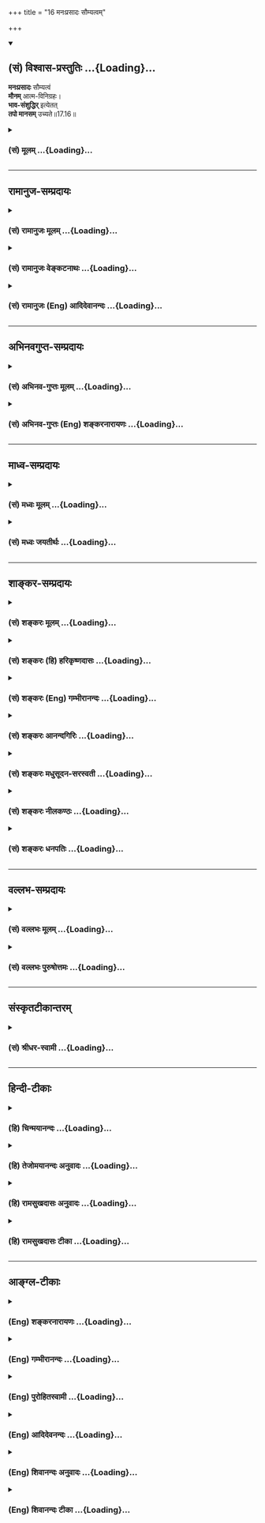 +++
title = "16 मनःप्रसादः सौम्यत्वम्"

+++
<div class="js_include" newlevelforh1="2" title="(सं) विश्वास-प्रस्तुतिः" unfilled url="/mahAbhAratam/vyAsaH/shlokashaH/06-bhIShma-parva/03-bhagavad-gItA-parva/saMskRtam/vishvAsa-prastutiH/17_shraddhA-traya-vibhA/16_manaHprasAdaH_sau.md">
<details open><summary><h2>(सं) विश्वास-प्रस्तुतिः ...{Loading}...</h2></summary>

**मनःप्रसादः** सौम्यत्वं  
**मौनम्** आत्म-विनिग्रहः।  
**भाव-संशुद्धिर्** इत्येतत्  
**तपो मानसम्** उच्यते॥17.16॥
</details>
</div>
<div class="js_include collapsed" newlevelforh1="3" title="(सं) मूलम्" unfilled url="/mahAbhAratam/vyAsaH/shlokashaH/06-bhIShma-parva/03-bhagavad-gItA-parva/saMskRtam/mUlam/17_shraddhA-traya-vibhA/16_manaHprasAdaH_sau.md">
<details><summary><h3>(सं) मूलम् ...{Loading}...</h3></summary>

मनःप्रसादः सौम्यत्वं मौनमात्मविनिग्रहः।  
भावसंशुद्धिरित्येतत्तपो मानसमुच्यते।।17.16।।
</details>
</div>


_________________
## रामानुज-सम्प्रदायः
<div class="js_include collapsed" newlevelforh1="3" title="(सं) रामानुजः मूलम्" unfilled url="/mahAbhAratam/vyAsaH/shlokashaH/06-bhIShma-parva/03-bhagavad-gItA-parva/saMskRtam/rAmAnujaH/mUlam/17_shraddhA-traya-vibhA/16_manaHprasAdaH_sau.md">
<details><summary><h3>(सं) रामानुजः मूलम् ...{Loading}...</h3></summary>

।।17.16।।**मनःप्रसादः** -- मनसः क्रोधादिरहितत्वम्; **सौम्यत्वं** मनसः
परेषाम् अभ्युदयप्रावण्यम्; **मौनं** मनसा वाक्प्रवृत्तिनियमनम्;
**आत्मविनिग्रहः** -- मनोवृत्तेः ध्येयविषये अवस्थापनम्; **भावसंशुद्धिः**
आत्मव्यतिरिक्तविषयचिन्तारहितत्वम्; **एतत् मानसं तपः।**

</details>
</div>
<div class="js_include collapsed" newlevelforh1="3" title="(सं) रामानुजः वेङ्कटनाथः" unfilled url="/mahAbhAratam/vyAsaH/shlokashaH/06-bhIShma-parva/03-bhagavad-gItA-parva/saMskRtam/rAmAnujaH/venkaTanAthaH/17_shraddhA-traya-vibhA/16_manaHprasAdaH_sau.md">
<details><summary><h3>(सं) रामानुजः वेङ्कटनाथः ...{Loading}...</h3></summary>

  
  
।।17.16।। मनःप्रसादसौम्यत्वशब्दाभ्यां
परेष्वहिताभिप्रायरूपकालुष्यनिवृत्तिः; हिताभिप्राययोगश्च विवक्षित
इत्याहमनसः क्रोधादिरहितत्वमित्यादिना। वसति हृदि सनातने च तस्मिन् भवति
पुमाञ्जगतोऽस्य सौम्यरूपः \[वि.पु.3।7।24\] इत्यादिनोक्तमाकारसौम्यत्वमपि
मनस्सौम्यत्वफलमेव। अत एव हि तेन मनसः सौम्यत्वमुन्नीयते। इह च
मानसतपोविभजनान्मनस इति बुद्ध्या निष्कृष्यानुषञ्जितम्। मौनस्यापि
मानसतपस्त्वाय मनोव्यापारप्राधान्यमाहमनसा
वाक्प्रवृत्तिनियमनमिति। आत्मविनिग्रहः इति अप्राप्तविषयविनिवारणं हि
प्राप्तविषयैकाग्र्यार्थमित्यभिप्रायेणाऽऽहध्येयविषयेऽवस्थापनमिति। भावसंशुद्धिः
इत्यस्य मनःप्रसादादिभिः
पुनरुक्तिपरिहारायाऽऽहआत्मव्यतिरिक्तविषयचिन्तारहितत्वमिति।
भावशब्दोऽत्राभिप्रायार्थः। तस्य संशुद्धिः समस्तेतरवर्जनम्। एतेन
परदारादिषु मनसो रहस्यपि प्रवृत्तिर्दूरतो निरस्ता। अत्र तपसः
शारीरत्वादिविभागः; तत्र शरीरादिप्राधान्यात् अन्यथापञ्चैते तस्य हेतवः
\[18।15\] इत्यनेन विरोधात्।  
  

</details>
</div>
<div class="js_include collapsed" newlevelforh1="3" title="(सं) रामानुजः (Eng) आदिदेवानन्दः" unfilled url="/mahAbhAratam/vyAsaH/shlokashaH/06-bhIShma-parva/03-bhagavad-gItA-parva/saMskRtam/rAmAnujaH/english/AdidevAnandaH/17_shraddhA-traya-vibhA/16_manaHprasAdaH_sau.md">
<details><summary><h3>(सं) रामानुजः (Eng) आदिदेवानन्दः ...{Loading}...</h3></summary>

17.16 Serenity of mind, viz., absence of wrath etc., practice of benevolence, viz., the direction of the mind for the good of others,
silence, viz., contorl of speech by the mind; self-control, viz.,
focusing the activity of the mind on the object of contemplation; purity of mind, viz., absence of thought about subjects other than the self -
these constitute the austerity of the mind.

</details>
</div>


_________________
## अभिनवगुप्त-सम्प्रदायः
<div class="js_include collapsed" newlevelforh1="3" title="(सं) अभिनव-गुप्तः मूलम्" unfilled url="/mahAbhAratam/vyAsaH/shlokashaH/06-bhIShma-parva/03-bhagavad-gItA-parva/saMskRtam/abhinava-guptaH/mUlam/17_shraddhA-traya-vibhA/16_manaHprasAdaH_sau.md">
<details><summary><h3>(सं) अभिनव-गुप्तः मूलम् ...{Loading}...</h3></summary>

।।17.14 -- 17.16।। देवेत्यादि मानसमुच्यते इत्यन्तम्। आर्जवम् -- ऋजुता।
अगोप्यविषया धृष्टता सत्यमिति अस्यैव स्वरूपनिरूपणं प्रियहितम् इत्यनेन
क्रियते। प्रियं च तत्काले हितं च कालान्तरे। ,ईदृशं च वाक्यं
सत्यमित्युच्यते न तु यथावृत्तकथनमात्रम् +++(N यथावद्वृत्त -- )+++। भावःआशयः;
तस्य सम्यक् शुद्धिः भावसंशुद्धिः +++(S;;N omit भावसंशुद्धिः )+++।

</details>
</div>
<div class="js_include collapsed" newlevelforh1="3" title="(सं) अभिनव-गुप्तः (Eng) शङ्करनारायणः" unfilled url="/mahAbhAratam/vyAsaH/shlokashaH/06-bhIShma-parva/03-bhagavad-gItA-parva/saMskRtam/abhinava-guptaH/english/shankaranArAyaNaH/17_shraddhA-traya-vibhA/16_manaHprasAdaH_sau.md">
<details><summary><h3>(सं) अभिनव-गुप्तः (Eng) शङ्करनारायणः ...{Loading}...</h3></summary>

17.14-16 Deva - etc. upto manasam ucyate : Honesty : uprightness, i.e.,
the courage regarding what needs no hiding. Which is true : This is
explained by 'Which is pleasant and beneficial'. Pleasant : at the time
of \[hearing\] that speech. And beneficial : something in future. This
type of speech, but not merely speaking what actually happened, is
called 'speaking the truth'. Purity of thought : 'Thought' denotes
intention; its highest purity.

</details>
</div>


_________________
## माध्व-सम्प्रदायः
<div class="js_include collapsed" newlevelforh1="3" title="(सं) मध्वः मूलम्" unfilled url="/mahAbhAratam/vyAsaH/shlokashaH/06-bhIShma-parva/03-bhagavad-gItA-parva/saMskRtam/madhvaH/mUlam/17_shraddhA-traya-vibhA/16_manaHprasAdaH_sau.md">
<details><summary><h3>(सं) मध्वः मूलम् ...{Loading}...</h3></summary>

।।17.16।। सौम्यत्वमक्रौर्यम्। अक्रूरः सौम्य उच्यते इत्यभिधानम्। मौनं
मननशीलत्वम्। बाल्यं च पाण्डित्यं निर्विद्याथ मुनिः \[बृ.उ.3।5।1\] इति हि
श्रुतिः। एतेन हीदं सर्वं (अनन्तं) मतं यदनेन हीदं सर्वं मतं
तस्मान्मुनिस्तस्मान्मुनिरित्याचक्षते इति भाल्लवेयश्रुतिः। कथं चान्यथा
मानसं तपः स्यात्।

</details>
</div>
<div class="js_include collapsed" newlevelforh1="3" title="(सं) मध्वः जयतीर्थः" unfilled url="/mahAbhAratam/vyAsaH/shlokashaH/06-bhIShma-parva/03-bhagavad-gItA-parva/saMskRtam/madhvaH/jayatIrthaH/17_shraddhA-traya-vibhA/16_manaHprasAdaH_sau.md">
<details><summary><h3>(सं) मध्वः जयतीर्थः ...{Loading}...</h3></summary>

।।17.16।। नन्वङ्गसौष्ठवं सौम्यत्वम्; तत्कथं मानसं तप उच्यते इत्यत आह --
**सौम्यत्वमि**ति। मौनं वाङ्नियमनं इत्यन्यथाप्रतीतिनिरासार्थमाह --
**मौनमि**ति। कुत एतत् इत्यत आह -- **बाल्यमि**ति। युक्तिबलोपेतत्वं
बाल्यम्। आगमज्ञत्वं पाण्डित्यम्। अथ मुनिर्मननशीलो भवतीत्यर्थः। एतेन हीदं
इत्युक्तमर्थं यदनेन इति हेतुत्वेनोपादत्ते। यस्मादेवं मुनिस्तस्मात्तं
मुनिरित्याचक्षते। मन ज्ञाने \[धा.पा.4।70\] इत्यत इकारप्रत्ययः उपधाया
उकारश्च; मुनेर्भावश्च मौनम्; तच्च मननशीलत्वाख्यमागमार्थस्य
युक्तिभिरनुसन्धानम्। उक्तार्थानङ्गीकारे बाधकमाह -- **कथमि**ति। मौनमिति
शेषः। वाङ्नियम एव न मौनं किन्त्वत्र तत्कारणमनोनियमो लक्ष्यत इति कश्चित्
तदसत्; आत्मविनिग्रह इति पुनरुक्तिदोषात्। कथञ्चित् तत्परिहारेऽपि
मुख्यार्थसम्भवे लक्षणाश्रयणस्यैव दोषत्वात्।

</details>
</div>


_________________
## शाङ्कर-सम्प्रदायः
<div class="js_include collapsed" newlevelforh1="3" title="(सं) शङ्करः मूलम्" unfilled url="/mahAbhAratam/vyAsaH/shlokashaH/06-bhIShma-parva/03-bhagavad-gItA-parva/saMskRtam/shankaraH/mUlam/17_shraddhA-traya-vibhA/16_manaHprasAdaH_sau.md">
<details><summary><h3>(सं) शङ्करः मूलम् ...{Loading}...</h3></summary>

।।17.16।। --,**मनःप्रसादः** मनसः प्रशान्तिः; स्वच्छतापादनं मनसः प्रसादः;
**सौम्यत्वं** यत् सौमनस्यम् आहुः -- मुखादिप्रसादादिकार्योन्नेया
अन्तःकरणस्य वृत्तिः। **मौनं** वाङ्नियमोऽपि मनःसंयमपूर्वको भवति इति
कार्येण कारणम् उच्यते मनःसंयमो मौनमिति। **आत्मविनिग्रहः** मनोनिरोधः
सर्वतः सामान्यरूपः आत्मविनिग्रहः; वाग्विषयस्यैव मनसः संयमः मौनम् इति
विशेषः। **भावसंशुद्धिः** परैः व्यवहारकाले अमायावित्वं भावसंशुद्धिः।
**इत्येतत् तपः मानसम् उच्यते**।। यथोक्तं कायिकं वाचिकं मानसं च तपः तप्तं
नरैः सत्त्वादिगुणभेदेन कथं त्रिविधं भवतीति; उच्यते --,

</details>
</div>
<div class="js_include collapsed" newlevelforh1="3" title="(सं) शङ्करः (हि) हरिकृष्णदासः" unfilled url="/mahAbhAratam/vyAsaH/shlokashaH/06-bhIShma-parva/03-bhagavad-gItA-parva/saMskRtam/shankaraH/hindI/harikRShNadAsaH/17_shraddhA-traya-vibhA/16_manaHprasAdaH_sau.md">
<details><summary><h3>(सं) शङ्करः (हि) हरिकृष्णदासः ...{Loading}...</h3></summary>

।।17.16।। मनका प्रसाद अर्थात् मनकी परम शान्ति -- स्वच्छता सम्पादन कर
लेना; सौम्यता -- जिसको सुमनसता कहते हैं वह मुखादिको प्रसन्न करनेवाली
अन्तःकरणकी शुद्धवृत्ति; मौन -- अन्तःकरणका संयम; क्योंकि वाणीका संयम भी
मनःसंयमपूर्वक ही होता है; अतः कार्यसे कारण कहा जाता है; मनका निरोध
अर्थात् सब ओरसे साधारणभावसे मनका निग्रह और भली प्रकार भावकी शुद्धि
अर्थात् दूसरोंके साथ व्यवहार करनेमें छलकपटसे रहित होना; यह मानसिक तप
कहलाता है। केवल वाणीविषयक मनके संयमका नाम मौन है और सामान्यभावसे संयम
करनेका नाम आत्मनिग्रह है -- यह भेद है।

</details>
</div>
<div class="js_include collapsed" newlevelforh1="3" title="(सं) शङ्करः (Eng) गम्भीरानन्दः" unfilled url="/mahAbhAratam/vyAsaH/shlokashaH/06-bhIShma-parva/03-bhagavad-gItA-parva/saMskRtam/shankaraH/english/gambhIrAnandaH/17_shraddhA-traya-vibhA/16_manaHprasAdaH_sau.md">
<details><summary><h3>(सं) शङ्करः (Eng) गम्भीरानन्दः ...{Loading}...</h3></summary>

17.16 Manah-prasadah, tranillity of mind, making the mind free from
anxiety; saumyatvam, gentleness-that which is called kindliness of
spirit, \[Kindliness towards all, and also not entertaining any evil
thought towards anybody.\] a certain condition of the mind resulting in
calmness of the face, etc.; maunam, reticence-since even the control of
speech follows from the control of mind, therefore the cause is implied
by the effect; so maunam means control of the mind; \[Or, maunam may
mean thinking of the Self, the attitude of a meditator. The context
being of 'mental austerity', reticence is explained as control of the
mind with regard to speech.\] atma-vinigrahah, withdrawal of the
mind-withdrawal of the mind in a general way, from everything; maunam
(control of the mind) is the mind's withdrawal with regard to speech
alone; this is the distinction-; bhava-samsuddhih, purity of heart,
absence of trickery while dealing with others; iti etat, these are; what
is ucyate, called; manasam, mental; tapah, austerity. How the
above-described bodily, verbal and mental austerities undertaken by
poeple are divided into three classes-of sattva etc.-is being stated:

</details>
</div>
<div class="js_include collapsed" newlevelforh1="3" title="(सं) शङ्करः आनन्दगिरिः" unfilled url="/mahAbhAratam/vyAsaH/shlokashaH/06-bhIShma-parva/03-bhagavad-gItA-parva/saMskRtam/shankaraH/AnandagiriH/17_shraddhA-traya-vibhA/16_manaHprasAdaH_sau.md">
<details><summary><h3>(सं) शङ्करः आनन्दगिरिः ...{Loading}...</h3></summary>

।।17.16।। मानसं तपः संक्षिपति -- **मन इति।** प्रशान्तिफलमेव व्यनक्ति --
**स्वच्छतेति।** मनसः स्वाच्छ्यमनाकुलता। नैश्चिन्त्यमित्यर्थः। सौमनस्यं
सर्वेभ्यो हितैषित्वमहिताचिन्तनं च। तत् कथं गम्यते तत्राह, --
**मुखादीति।** तस्य स्वरूपमाह -- **अन्तःकरणस्येति।** ननु मौनं वाङ्नियमनं
वाङ्मये तपस्यन्तर्भवति तत्कथं मानसे तपसि व्यपदिश्यते तत्र वाचः संयमस्य
कार्यत्वान्मनःसंयमस्य कारणत्वात् कार्येण कारणग्रहणान्मानसे तपसि
मौनमुक्तमित्याह -- **वागिति।** यद्वा मौनं मुनिभावो मननमात्मनो मनसो
विनिग्रहो निरोधः। नन्वेनं मौनस्य मनोनिग्रहस्य च
मनःसंयमत्वेनैकत्वात्पौनरुक्त्यं नेत्याह -- **सर्वत इति।** भावस्य हृदयस्य
संशुद्धी रागादिमलविकलतेति व्याचष्टे -- **परैरिति।** मानसं मनसा प्रधानेन
निर्वर्त्यमित्यर्थः।

</details>
</div>
<div class="js_include collapsed" newlevelforh1="3" title="(सं) शङ्करः मधुसूदन-सरस्वती" unfilled url="/mahAbhAratam/vyAsaH/shlokashaH/06-bhIShma-parva/03-bhagavad-gItA-parva/saMskRtam/shankaraH/madhusUdana-sarasvatI/17_shraddhA-traya-vibhA/16_manaHprasAdaH_sau.md">
<details><summary><h3>(सं) शङ्करः मधुसूदन-सरस्वती ...{Loading}...</h3></summary>

।।17.16।। मनःप्रसाद इति। मनसः प्रसादः स्वच्छता
विषयचिन्ताव्याकुलत्वराहित्यं; सौम्यत्वं सौमनस्यं सर्वलोकहितैषित्वं
प्रतिषिद्धाचिन्तनं च; मौनं मुनिभाव एकाग्रतयात्मचिन्तनं निदिध्यासनाख्यं
वाक्संयमहेतुर्मनःसंयमो मौनमिति भाष्यम्; आत्मविनिग्रह आत्मनो मनसो विशेषेण
सर्ववृत्तिनिग्रहो निरोधः; समाधिरसंप्रज्ञातः; भावस्य हृदयस्य शुद्धिः
कामक्रोधलोभादिमलनिवृत्तिः पुनरशुद्ध्युत्पादराहित्येन सम्यक्त्वेन
विशिष्टा सा भावशुद्धिः परैः सह व्यवहारकाले मायाराहित्यं सेति भाष्यं
इत्येतदेवंप्रकारं तपो मानसमुच्यते।

</details>
</div>
<div class="js_include collapsed" newlevelforh1="3" title="(सं) शङ्करः नीलकण्ठः" unfilled url="/mahAbhAratam/vyAsaH/shlokashaH/06-bhIShma-parva/03-bhagavad-gItA-parva/saMskRtam/shankaraH/nIlakaNThaH/17_shraddhA-traya-vibhA/16_manaHprasAdaH_sau.md">
<details><summary><h3>(सं) शङ्करः नीलकण्ठः ...{Loading}...</h3></summary>

।।17.16।। मनःप्रसादः रागद्वेषादिराहित्यम्। सौम्यत्वं परहितैषित्वम्। मौनं
वाक्संयमः। आत्मविनिग्रहो मनोनिरोधः। भावशुद्धिः परैर्व्यवहारकाले
मायाराहित्यम्; इति एवंप्रकारं अन्यद्दयादिकं एतन्मानसं तप उच्यते।

</details>
</div>
<div class="js_include collapsed" newlevelforh1="3" title="(सं) शङ्करः धनपतिः" unfilled url="/mahAbhAratam/vyAsaH/shlokashaH/06-bhIShma-parva/03-bhagavad-gItA-parva/saMskRtam/shankaraH/dhanapatiH/17_shraddhA-traya-vibhA/16_manaHprasAdaH_sau.md">
<details><summary><h3>(सं) शङ्करः धनपतिः ...{Loading}...</h3></summary>

।।17.16।। एवं वाक्प्रधानं तप उक्त्वा मनःप्रधानं तदाह -- मनःप्रसादो मनसः
शान्तिः स्वच्छतापदनं चिन्ताव्याकुलत्वादिहीनतासंपादनमितियावत्; सौम्यत्वं;
सुखादिप्रसादकार्यगम्यं सौमनस्यं; मौनं वाक्यसंयमस्य मनसः
संयमपूर्वकत्वात्। वाग्विषयो मनसः संयमो मौनं; सर्वतः समान्यरुपो मनोनिरोध
आत्मविनिग्रह इति विशेषः। ननु मुनेर्भावो मौनमेकाग्रतया आत्मचिन्तनं
निदिध्यासनाख्यमिति मौनशब्दार्थ आचार्यैः कुतो न दर्शित
इतिचेत्त्वदुक्तमुनि भावस्य राजसत्वाद्यभावेन
राजसतामसतपोभ्यामस्याग्रहणापत्तेरिति गृहाण। भावसंशुद्धिः
परैर्व्यवहारकालेऽमायावित्त्वम्। यत्तु भावस्य हृदयस्य शुद्धिः
कामक्रोधलोभादिमलनिवृत्तिः पुनरशुद्य्धुत्पादराहित्येन सम्यक्त्वेन
विशिष्टा सा भावसंशुद्धिरित तन्नोपादेयमाचार्यैरनुक्तत्वात्। राजसे तामसे च
तपस्येतादृशभावसंशुद्धेरसंभवाच्च इत्येतत्तपो मानसं मनसा प्रधानेन
निर्वर्त्यमुच्यते।

</details>
</div>


_________________
## वल्लभ-सम्प्रदायः
<div class="js_include collapsed" newlevelforh1="3" title="(सं) वल्लभः मूलम्" unfilled url="/mahAbhAratam/vyAsaH/shlokashaH/06-bhIShma-parva/03-bhagavad-gItA-parva/saMskRtam/vallabhaH/mUlam/17_shraddhA-traya-vibhA/16_manaHprasAdaH_sau.md">
<details><summary><h3>(सं) वल्लभः मूलम् ...{Loading}...</h3></summary>

।।17.16।। Sri Vallabhacharya did not comment on this sloka.

</details>
</div>
<div class="js_include collapsed" newlevelforh1="3" title="(सं) वल्लभः पुरुषोत्तमः" unfilled url="/mahAbhAratam/vyAsaH/shlokashaH/06-bhIShma-parva/03-bhagavad-gItA-parva/saMskRtam/vallabhaH/puruShottamaH/17_shraddhA-traya-vibhA/16_manaHprasAdaH_sau.md">
<details><summary><h3>(सं) वल्लभः पुरुषोत्तमः ...{Loading}...</h3></summary>

  
  
।।17.16।। मानसमाह -- मनःप्रसाद इति। मनःप्रसादः मनस्स्वच्छता
सत्परिचिन्तनं; सौम्यत्वमक्रूरता; मौनं मननम्; आत्मविनिग्रहः आत्मनो
विषयेभ्य आकर्षणं; भावसंशुद्धिः स्नेहादिविषयेषु कापट्याभावः। इति अमुना
प्रकारेणैतत्सर्वं मानसं मनस्सम्बन्धि तप उच्यते।  
  

</details>
</div>


_________________
## संस्कृतटीकान्तरम्
<div class="js_include collapsed" newlevelforh1="3" title="(सं) श्रीधर-स्वामी" unfilled url="/mahAbhAratam/vyAsaH/shlokashaH/06-bhIShma-parva/03-bhagavad-gItA-parva/saMskRtam/shrIdhara-svAmI/17_shraddhA-traya-vibhA/16_manaHprasAdaH_sau.md">
<details><summary><h3>(सं) श्रीधर-स्वामी ...{Loading}...</h3></summary>

।।17.16।। मानसं तप आह **-- मनःप्रसाद इति।** मनसः प्रसादः स्वस्थता;
सौम्यत्वमक्रूरता; मौनं मुनेर्भावः। मननमित्यर्थः। आत्मनो मनसो विनिग्रहः
विषयेभ्यः; प्रत्याहारः; भावसंशुद्धिर्व्यवहारे मायाराहित्यमित्येतन्मानसं
तपः।

</details>
</div>


_________________
## हिन्दी-टीकाः
<div class="js_include collapsed" newlevelforh1="3" title="(हि) चिन्मयानन्दः" unfilled url="/mahAbhAratam/vyAsaH/shlokashaH/06-bhIShma-parva/03-bhagavad-gItA-parva/hindI/chinmayAnandaH/17_shraddhA-traya-vibhA/16_manaHprasAdaH_sau.md">
<details><summary><h3>(हि) चिन्मयानन्दः ...{Loading}...</h3></summary>

।।17.16।। इस श्लोक में उल्लिखित जीवन के पाँच आदर्श मूल्यों को जीवन में
अपनाने पर; ये अपने संयुक्त रूप में मानस तप; कहलाते हैं। मन प्रसाद
अर्थात् मनशान्ति की प्राप्ति तभी हो सकती है; जब जगत् के साथ हमारा
सम्बन्ध ज्ञान; सहिष्णुता और प्रेम के स्वस्थ मूल्यों पर आधारित हो। एक
असंयमित और कामुक पुरुष के लिए मन प्रसाद दुर्लभ ही होता है। उसका मन
इन्द्रियों के द्वारा सदैव विषयों में ही सुख की खोज में भ्रमण करता रहता
है। विषय भोग की इच्छाएं ही मन की इस अन्तहीन दौड़ का कारण है। बाह्य विषय
ग्रहण तथा आन्तरिक इच्छाओं से मन को सुरक्षित रखे जाने पर ही मनुष्य को
शान्ति प्राप्त हो सकती है। जिस साधक को ऐसा दिव्य और श्रेष्ठ आदर्श
प्राप्त हो गया है; जिसमें मन और बुद्धि अपनी चंचलता को विस्मृत कर समाहित
हो जाती है; उसे ही वास्तविक मन प्रसाद की उपलब्धि हो सकती है। सौम्यत्व
प्राणिमात्र के प्रति प्रेम और कल्याण की भावना ही सौम्यता है। ऐसे सहृदय
साधक के मन में कभी यह भाव उत्पन्न नहीं होता कि लोग उसको बलात् उत्पीड़ित
कर रहे हैं; और न ही वह बाह्य परिस्थितियों से कभी विचलित ही होता है। मौन
हम पहले ही देख चुके हैं कि शब्दों का अनुच्चारण मौन नहीं है। सामान्यत;
मौन शब्द से हम वाणी का मौन ही समझते हैं; परन्तु यहाँ भगवान् श्रीकृष्ण
मौन का उल्लेख मानस तप के सन्दर्भ में करते हैं। इसमें कोई विरोध नहीं है।
कारण यह है कि मन के शान्त रहने पर ही वाणी का मौन या संयम संभव हो सकता
है। कामरागादि के कोलाहल से रहित मन की स्थिति को ही वास्तविक मौन कहते
हैं। मुनि के स्वभाव को भी मौन कहते हैं। अत मौन का अर्थ हुआ
मननशीलता। आत्मसंयम उपर्युक्त मन प्रसाद; सौम्यता और मौन की सिद्धि तब तक
सफल नहीं होती; जब तक हम सावधानी और प्रयत्नपूर्वक आत्मसंयम नहीं कर पाते
हैं। प्राय हमारी पाशविक प्रवृत्तियां प्रबल होकर हमें अपने वश में कर लेती
हैं। अत विवेक और सजगतापूर्वक उनको अपने वश में रखना आवश्यकहो जाता
है। भावसंशुद्धि इस शब्द से तात्पर्य हमारे उद्देश्यों की पवित्रता और
शुद्धता से है। भावसंशुद्धि के बिना आत्मसंयम कर पाना कठिन होता है। जीवन
में कोई श्रेष्ठ लक्ष्य न हो तो विषयों के प्रलोभन के शिकार बन जाने की
आशंका बनी रहती है। इसलिए साधक को अपना लक्ष्य निर्धारित करके उसकी
प्राप्ति होने तक धैर्यपूर्वक अपने मार्ग पर आगे बढ़ते जाना चाहिए। इस
कार्य में हमारा लक्ष्य तथा उद्देश्य ऐसा दिव्य हो; जो हमें स्फूर्ति और
प्रेरणा प्रदान कर सके; अन्यथा हम अपनी ही क्षमताओं की जड़े खोदकर अपने ही
नाश में प्रवृत्त हो सकते हैं। इस प्रकार उपर्युक्त तीन श्लोकों में तप के
वास्तविक स्वरूप का वर्णन किया गया है। विभिन्न साधकों के द्वारा समान
श्रद्धा के साथ इस तप का आचरण किया जाता है; परन्तु सबको विभिन्न फल
प्राप्त होते दिखाई देते हैं। यह कोई संयोग की ही बात नहीं है। तप करने
वाले तपस्वी साधक तीन प्रकार के होते हैं सात्त्विक; राजसिक और तामसिक। अत
इन गुणों के भेद के कारण उनके तपाचरण में भेद होता है। स्वाभाविक ही है कि
उनके द्वारा प्राप्त किये गये फलों में भी भेद होगा। अब अगले तीन श्लोकों
में त्रिविध तप का वर्णन करते हैं

</details>
</div>
<div class="js_include collapsed" newlevelforh1="3" title="(हि) तेजोमयानन्दः अनुवादः" unfilled url="/mahAbhAratam/vyAsaH/shlokashaH/06-bhIShma-parva/03-bhagavad-gItA-parva/hindI/tejomayAnandaH/anuvAdaH/17_shraddhA-traya-vibhA/16_manaHprasAdaH_sau.md">
<details><summary><h3>(हि) तेजोमयानन्दः अनुवादः ...{Loading}...</h3></summary>

।।17.16।। मन की प्रसन्नता, सौम्यभाव, मौन आत्मसंयम और अन्त:करण की शुद्धि
यह सब मानस तप कहलाता है।।

</details>
</div>
<div class="js_include collapsed" newlevelforh1="3" title="(हि) रामसुखदासः अनुवादः" unfilled url="/mahAbhAratam/vyAsaH/shlokashaH/06-bhIShma-parva/03-bhagavad-gItA-parva/hindI/rAmasukhadAsaH/anuvAdaH/17_shraddhA-traya-vibhA/16_manaHprasAdaH_sau.md">
<details><summary><h3>(हि) रामसुखदासः अनुवादः ...{Loading}...</h3></summary>

।।17.16।। मनकी प्रसन्नता, सौम्य भाव, मननशीलता, मनका निग्रह और भावोंकी
शुद्धि -- इस तरह यह मन-सम्बन्धी तप कहा जाता है।

</details>
</div>
<div class="js_include collapsed" newlevelforh1="3" title="(हि) रामसुखदासः टीका" unfilled url="/mahAbhAratam/vyAsaH/shlokashaH/06-bhIShma-parva/03-bhagavad-gItA-parva/hindI/rAmasukhadAsaH/TIkA/17_shraddhA-traya-vibhA/16_manaHprasAdaH_sau.md">
<details><summary><h3>(हि) रामसुखदासः टीका ...{Loading}...</h3></summary>

।।17.16।।***व्याख्या --***  **मनःप्रसादः --** मनकी प्रसन्नताको
मनःप्रसाद कहते हैं। वस्तु; व्यक्ति; देश; काल; परिस्थिति; घटना आदिके
संयोगसे पैदा होनेवाली प्रसन्नता स्थायीरूपसे हरदम नहीं रह सकती क्योंकि
जिसकी उत्पत्ति होती है; वह वस्तु स्थायी रहनेवाली नहीं होती। परन्तु
दुर्गुणदुराचारोंसे सम्बन्धविच्छेद होनेपर जो स्थायी तथा स्वाभाविक
प्रसन्नता प्रकट होती है; वह हरदम रहती है और वही प्रसन्नता मन; बुद्धि
आदिमें आती है; जिससे मनमें कभी अशान्ति होती ही नहीं अर्थात् मन हरदम
प्रसन्न रहता है। मनमें अशान्ति; हलचल आदि कब होते हैं जब मनुष्य
धनसम्पत्ति; स्त्रीपुत्र आदि नाशवान् चीजोंका सहारा ले लेता है। जिसका
सहारा उसने ले रखा है; वे सब चीजें आनेजानेवाली हैं; स्थायी रहनेवाली नहीं
हैं। अतः उनके संयोगवियोगसे उसके मनमें हलचल आदि होती है। यदि साधक न
रहनेवाली चीजोंका सहारा छोड़कर नित्यनिरन्तर रहनेवाले प्रभुका सहारा ले ले;
तो फिर पदार्थ; व्यक्ति आदिके संयोगवियोगको लेकर उसके मनमें कभी अशान्ति;
हलचल नहीं होगी।  
  
**मनकी प्रसन्नता प्राप्त करनेके उपाय**  
  
(1) सांसारिक वस्तु; व्यक्ति; परिस्थिति; देश; काल; घटना आदिको लेकर मनमें
राग और द्वेष पैदा न होने दे।  
  
(2) अपने स्वार्थ और अभिमानको लेकर किसीसे पक्षपात न करे।  
  
(3) मनको सदा दया; क्षमा; उदारता आदि भावोंसे परिपूर्ण रखे।  
  
(4) मनमें प्राणिमात्रके हितका भाव हो।  
  
(5) **हितपरिमितभोजी नित्यमेकान्तसेवी  
  
** सकृदुचितहितोक्तिः स्वल्पनिद्राविहारः।  
  
**अनुनियमनशीलो यो भजत्युक्तकाले  
  
** स लभत इव शीघ्रं साधुचित्तप्रसादम्।। (सर्ववेदान्तसिद्धान्तसारसंग्रह
372) जो शरीरके लिये हितकारक एवं नियमित भोजन करनेवाला है; सदा एकान्तमें
रहनेके स्वभाववाला है; किसीके पूछनेपर कभी कोई हितकी उचित बात कह देता है
अर्थात् बहुत ही कम मात्रामें बोलता है; जो सोना और घूमना बहुत कम करनेवाला
है। इस प्रकार जो शास्त्रकी मर्यादाके अनुसार खानपानविहार आदिका सेवन
करनेवाला है; वह साधक बहुत ही जल्दी चित्तकी प्रसन्नताको प्राप्त हो जाता
है। -- इन उपायोंसे मन सदा प्रसन्न रहता है।**सौम्यत्वम् --** हृदयमें
हिंसा; क्रूरता; कुटिलता; असहिष्णुता; द्वेष आदि भावोंके न रहनेसे एवं
भगवान्के गुण; प्रभाव; दयालुता; सर्वव्यापकता आदिपर अटल विश्वास होनेसे
साधकके मनमें स्वाभाविक ही सौम्यभाव रहता है। फिर उसको कोई टेढ़ा वचन कह
दे; उसका तिरस्कार कर दे; उसपर बिना कारण दोषारोपण करे; उसके साथ कोई
वैरद्वेष रखे अथवा उसके धन; मान; महिमा आदिकी हानि हो जाय; तो भी उसके
सौम्यभावमें कुछ भी फरक नहीं पड़ता।  
  
**मौनम् --** अनुकूलताप्रतिकूलता; संयोगवियोग; रागद्वेष; सुखदुःख आदि
द्वन्द्वोंको लेकर मनमें हलचलका न होना ही वास्तवमें मौन है **(टिप्पणी प₀
853)**। शास्त्रों; पुराणों और सन्तमहापुरुषोंकी वाणियोंका तथा उनके गहरे
भावोंका मनन होता रहे गीता; रामायण; भागवत आदि भगवत्सम्बन्धी ग्रन्थोंमें
कहे हुए भगवान्के गुणोंका; चरित्रोंका सदा मनन होता रहे संसारके प्राणी किस
प्रकार सुखी हो सकते हैं सबका कल्याण किनकिन उपायोंसे हो सकता है किनकिन
सरल युक्तियोंसे हो सकता है उनउन उपायोंका और युक्तियोंका मनमें हरदम मनन
होता रहे -- ये सभी मौन शब्दसे कहे जा सकते है।**आत्मविनिग्रहः --** मन
बिलकुल एकाग्र हो जाय और तैलधारावत् एक ही चिन्तन करता रहे -- इसको भी मनका
निग्रह कहते हैं परन्तु मनका सच्चा निग्रह यही है कि मन साधकके वशमें रहे
अर्थात् मनको जहाँसे हटाना चाहें; वहाँसे हट जाय और जहाँ जितनी देर लगाना
चाहें; वहाँ उतनी देर लगा रहे। तात्पर्य यह है कि साधक मनके वशीभूत होकर
काम नहीं करे; प्रत्युत मन ही उसके वशीभूत होकर काम करता रहे। इस प्रकार
मनका वशीभूत होना ही वास्तवमें आत्मविनिग्रह है।**भावसंशुद्धिः --** जिस
भावमें अपने स्वार्थ और अभिमानका त्याग हो और दूसरोंकी हितकारिता हो;
उसे,भावसंशुद्धि अर्थात् भावकी महान् पवित्रता कहते हैं। जिसके भीतर एक
भगवान्का ही आसरा; भरोसा है; एक भगवान्का ही चिन्तन है और एक भगवान्की तरफ
चलनेका ही निश्चय है; उसके भीतरके भाव बहुत जल्दी शुद्ध हो जाते हैं। फिर
उसके भीतर उत्पत्तिविनाशशील संसारिक वस्तुओंका सहारा नहीं रहता क्योंकि
संसारका सहारा रखनेसे ही भाव अशुद्ध होते हैं।**इत्येतत्तपो मानसमुच्यते
--** इस प्रकार जिस तपमें मनकी मुख्यता होती है; वह मानस (मनसम्बन्धी) तप
कहलाता है।  
  
***सम्बन्ध --***  अब भगवान् आगेके तीन श्लोकोंमें क्रमशः सात्त्विक;
राजस और तामस तपका वर्णन करते हैं।

</details>
</div>


_________________
## आङ्ग्ल-टीकाः
<div class="js_include collapsed" newlevelforh1="3" title="(Eng) शङ्करनारायणः" unfilled url="/mahAbhAratam/vyAsaH/shlokashaH/06-bhIShma-parva/03-bhagavad-gItA-parva/english/shankaranArAyaNaH/17_shraddhA-traya-vibhA/16_manaHprasAdaH_sau.md">
<details><summary><h3>(Eng) शङ्करनारायणः ...{Loading}...</h3></summary>

17.16. The serenity of mind, the ietness, the taciturnity, the self-control, the purity of thought-all this is called mental austerity.

</details>
</div>
<div class="js_include collapsed" newlevelforh1="3" title="(Eng) गम्भीरानन्दः" unfilled url="/mahAbhAratam/vyAsaH/shlokashaH/06-bhIShma-parva/03-bhagavad-gItA-parva/english/gambhIrAnandaH/17_shraddhA-traya-vibhA/16_manaHprasAdaH_sau.md">
<details><summary><h3>(Eng) गम्भीरानन्दः ...{Loading}...</h3></summary>

17.16 Tranillity of mind, gentleness, reticence, withdrawal of the mind,
purity of heart,-these are what is called mental austerity.

</details>
</div>
<div class="js_include collapsed" newlevelforh1="3" title="(Eng) पुरोहितस्वामी" unfilled url="/mahAbhAratam/vyAsaH/shlokashaH/06-bhIShma-parva/03-bhagavad-gItA-parva/english/purohitasvAmI/17_shraddhA-traya-vibhA/16_manaHprasAdaH_sau.md">
<details><summary><h3>(Eng) पुरोहितस्वामी ...{Loading}...</h3></summary>

17.16 Serenity, kindness, silence, self-control and purity - this is austerity of mind.

</details>
</div>
<div class="js_include collapsed" newlevelforh1="3" title="(Eng) आदिदेवनन्दः" unfilled url="/mahAbhAratam/vyAsaH/shlokashaH/06-bhIShma-parva/03-bhagavad-gItA-parva/english/AdidevanandaH/17_shraddhA-traya-vibhA/16_manaHprasAdaH_sau.md">
<details><summary><h3>(Eng) आदिदेवनन्दः ...{Loading}...</h3></summary>

17.16 Serenity of mind, benevolence, silence, self-control, purity of mind - these are called austerity of the mind.

</details>
</div>
<div class="js_include collapsed" newlevelforh1="3" title="(Eng) शिवानन्दः अनुवादः" unfilled url="/mahAbhAratam/vyAsaH/shlokashaH/06-bhIShma-parva/03-bhagavad-gItA-parva/english/shivAnandaH/anuvAdaH/17_shraddhA-traya-vibhA/16_manaHprasAdaH_sau.md">
<details><summary><h3>(Eng) शिवानन्दः अनुवादः ...{Loading}...</h3></summary>

17.16 Serenity of mind, good-heartedness, self-control, purity of nature this is called mental austerity.

</details>
</div>
<div class="js_include collapsed" newlevelforh1="3" title="(Eng) शिवानन्दः टीका" unfilled url="/mahAbhAratam/vyAsaH/shlokashaH/06-bhIShma-parva/03-bhagavad-gItA-parva/english/shivAnandaH/TIkA/17_shraddhA-traya-vibhA/16_manaHprasAdaH_sau.md">
<details><summary><h3>(Eng) शिवानन्दः टीका ...{Loading}...</h3></summary>

17.16 मनःप्रसादः serenity of mind; सौम्यत्वम् goodheartedness; मौनम्
silence; आत्मविनिग्रहः selfcontrol; भावसंशुद्धिः purity of nature; इति
thus; एतत् this; तपः austerity; मानसम् mental; उच्यते is called.Commentary Just as a lake which is without a ripple on it surface is very tranil; so also the mind which is free from modifications; from wandering thoughts of sensual objects; is ite serene and calm.Saumyatvam Intent on the welfare of all beings the state of mind which may be inferred from its effects; such as brightness of the face; etc.Maunam Even silence of speech is necessarily preceded by the control of thought; and so the effect is here used to stand for the cause; viz.;
the control of thought this is the result of the control of thought so far as it concerns speech; silence of the mind; ability to remain calm even amidst disturbing factors from without. Mauna is the condition of the Muni (sage); i.e.; practice of meditation with onepointedness of mind.Atmavinigrahah Selfcontrol A general control of the mind.
Asamprajnata Samadhi wherein all the modifications of the mind are controlled. The mind cannot run after the senses and the senses cannot run after their objects. In Mauna there is control of thought so far as it concerns speech.Bhavasamsuddhih Purity of nature Honesty of purpose freedom from cunningness in dealing with other people the pure state of the mind wherein there is absence of lust; anger; greed; etc.

</details>
</div>
